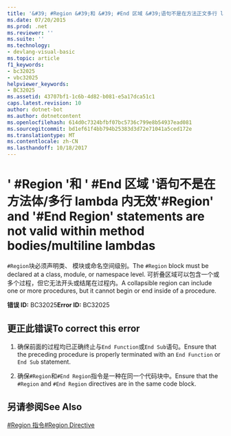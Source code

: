 ```yaml
---
title: '&#39; #Region &#39;和 &#39; #End 区域 &#39;语句不是在方法正文多行 lambda 内无效'
ms.date: 07/20/2015
ms.prod: .net
ms.reviewer: ''
ms.suite: ''
ms.technology:
- devlang-visual-basic
ms.topic: article
f1_keywords:
- bc32025
- vbc32025
helpviewer_keywords:
- BC32025
ms.assetid: 43707bf1-1c6b-4d82-b081-e5a17dca51c1
caps.latest.revision: 10
author: dotnet-bot
ms.author: dotnetcontent
ms.openlocfilehash: 614d0c7324bfbf07bc5736c799e8b54937ead081
ms.sourcegitcommit: bd1ef61f4bb794b25383d3d72e71041a5ced172e
ms.translationtype: MT
ms.contentlocale: zh-CN
ms.lasthandoff: 10/18/2017
---
```

# <a name="39region39-and-39end-region39-statements-are-not-valid-within-method-bodiesmultiline-lambdas"></a><span data-ttu-id="46728-102">&#39; #Region &#39;和 &#39; #End 区域 &#39;语句不是在方法体/多行 lambda 内无效</span><span class="sxs-lookup"><span data-stu-id="46728-102">&#39;#Region&#39; and &#39;#End Region&#39; statements are not valid within method bodies/multiline lambdas</span></span>
<span data-ttu-id="46728-103">`#Region`块必须声明类、 模块或命名空间级别。</span><span class="sxs-lookup"><span data-stu-id="46728-103">The `#Region` block must be declared at a class, module, or namespace level.</span></span> <span data-ttu-id="46728-104">可折叠区域可以包含一个或多个过程，但它无法开头或结尾在过程内。</span><span class="sxs-lookup"><span data-stu-id="46728-104">A collapsible region can include one or more procedures, but it cannot begin or end inside of a procedure.</span></span>  
  
 <span data-ttu-id="46728-105">**错误 ID:** BC32025</span><span class="sxs-lookup"><span data-stu-id="46728-105">**Error ID:** BC32025</span></span>  
  
## <a name="to-correct-this-error"></a><span data-ttu-id="46728-106">更正此错误</span><span class="sxs-lookup"><span data-stu-id="46728-106">To correct this error</span></span>  
  
1.  <span data-ttu-id="46728-107">确保前面的过程均已正确终止与`End Function`或`End Sub`语句。</span><span class="sxs-lookup"><span data-stu-id="46728-107">Ensure that the preceding procedure is properly terminated with an `End Function` or `End Sub` statement.</span></span>  
  
2.  <span data-ttu-id="46728-108">确保`#Region`和`#End Region`指令是一种在同一个代码块中。</span><span class="sxs-lookup"><span data-stu-id="46728-108">Ensure that the `#Region` and `#End Region` directives are in the same code block.</span></span>  
  
## <a name="see-also"></a><span data-ttu-id="46728-109">另请参阅</span><span class="sxs-lookup"><span data-stu-id="46728-109">See Also</span></span>  
 [<span data-ttu-id="46728-110">#Region 指令</span><span class="sxs-lookup"><span data-stu-id="46728-110">#Region Directive</span></span>](../../../visual-basic/language-reference/directives/region-directive.md)

